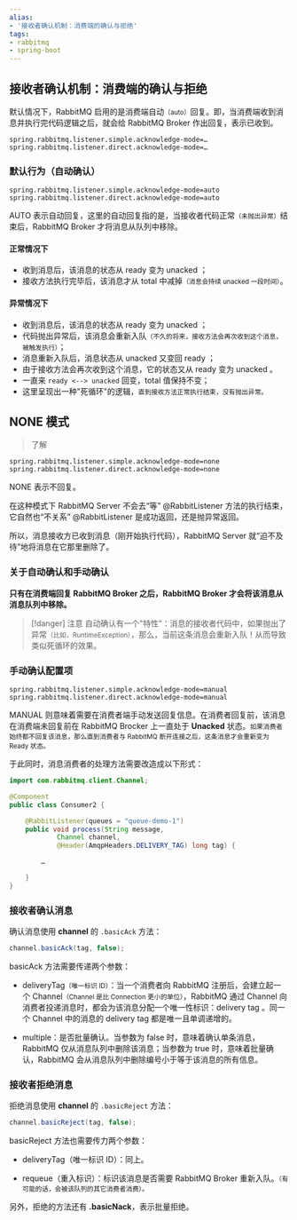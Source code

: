 ```yaml
---
alias: 
- '接收者确认机制：消费端的确认与拒绝'
tags: 
- rabbitmq
- spring-boot
---
```


## 接收者确认机制：消费端的确认与拒绝

默认情况下，RabbitMQ 启用的是消费端自动<small>（auto）</small>回复。即，当消费端收到消息并执行完代码逻辑之后，就会给 RabbitMQ Broker 作出回复，表示已收到。

```properties
spring.rabbitmq.listener.simple.acknowledge-mode=…
spring.rabbitmq.listener.direct.acknowledge-mode=…
```

### 默认行为（自动确认）

```properties
spring.rabbitmq.listener.simple.acknowledge-mode=auto
spring.rabbitmq.listener.direct.acknowledge-mode=auto
```

AUTO 表示自动回复，这里的自动回复指的是，当接收者代码正常<small>（未抛出异常）</small>结束后，RabbitMQ Broker 才将消息从队列中移除。

#### 正常情况下

- 收到消息后，该消息的状态从 ready 变为 unacked ；
- 接收方法执行完毕后，该消息才从 total 中减掉<small>（消息会持续 unacked 一段时间）</small>。
 
#### 异常情况下 

- 收到消息后，该消息的状态从 ready 变为 unacked ；
- 代码抛出异常后，该消息会重新入队<small>（不久的将来，接收方法会再次收到这个消息，被触发执行）</small>；
- 消息重新入队后，消息状态从 unacked 又变回 ready ；
- 由于接收方法会再次收到这个消息，它的状态又从 ready 变为 unacked 。 
- 一直来 `ready <--> unacked` 回变，total 值保持不变；
- 这里呈现出一种"死循环"的逻辑，<small>直到接收方法正常执行结束，没有抛出异常。</small>

## NONE 模式

> 了解

```properties
spring.rabbitmq.listener.simple.acknowledge-mode=none
spring.rabbitmq.listener.direct.acknowledge-mode=none
```

NONE 表示不回复。

在这种模式下 RabbitMQ Server 不会去“等” @RabbitListener 方法的执行结束，它自然也“不关系” @RabbitListener 是成功返回，还是抛异常返回。

所以，消息接收方已收到消息（刚开始执行代码），RabbitMQ Server 就“迫不及待”地将消息在它那里删除了。


### 关于自动确认和手动确认

**只有在消费端回复 RabbitMQ Broker 之后，RabbitMQ Broker 才会将该消息从消息队列中移除。**

> [!danger] 注意
> 自动确认有一个"特性"：消息的接收者代码中，如果抛出了异常<small>（比如，RuntimeException）</small>，那么，当前这条消息会重新入队！从而导致类似死循环的效果。

### 手动确认配置项

```properties
spring.rabbitmq.listener.simple.acknowledge-mode=manual
spring.rabbitmq.listener.direct.acknowledge-mode=manual
```

MANUAL 则意味着需要在消费者端手动发送回复信息。在消费者回复前，该消息在消费端未回复前在 RabbitMQ Brocker 上一直处于 **Unacked** 状态。<small>如果消费者始终都不回复该消息，那么直到消费者与 RabbitMQ 断开连接之后，这条消息才会重新变为 Ready 状态。</small>

于此同时，消息消费者的处理方法需要改造成以下形式：

```java
import com.rabbitmq.client.Channel;

@Component
public class Consumer2 {

    @RabbitListener(queues = "queue-demo-1")
    public void process(String message, 
            Channel channel, 
            @Header(AmqpHeaders.DELIVERY_TAG) long tag) {

        …

    }
}
```

### 接收者确认消息

确认消息使用 **channel** 的 `.basicAck` 方法：

```java
channel.basicAck(tag, false);
```

basicAck 方法需要传递两个参数：

- deliveryTag<small>（唯一标识 ID）</small>：当一个消费者向 RabbitMQ 注册后，会建立起一个 Channel<small>（Channel 是比 Connection 更小的单位）</small>，RabbitMQ 通过 Channel 向消费者投递消息时，都会为该消息分配一个唯一性标识：delivery tag 。同一个 Channel 中的消息的 delivery tag 都是唯一且单调递增的。

- multiple：是否批量确认。当参数为 false 时，意味着确认单条消息，RabbitMQ 仅从消息队列中删除该消息；当参数为 true 时，意味着批量确认，RabbitMQ 会从消息队列中删除编号小于等于该消息的所有信息。


### 接收者拒绝消息

拒绝消息使用 **channel** 的 `.basicReject` 方法：

```java
channel.basicReject(tag, false);
```

basicReject 方法也需要传力两个参数：

- deliveryTag（唯一标识 ID）：同上。

- requeue（重入标识）：标识该消息是否需要 RabbitMQ Broker 重新入队。<small>（有可能的话，会被该队列的其它消费者消费）。</small>

另外，拒绝的方法还有 **.basicNack**，表示批量拒绝。
